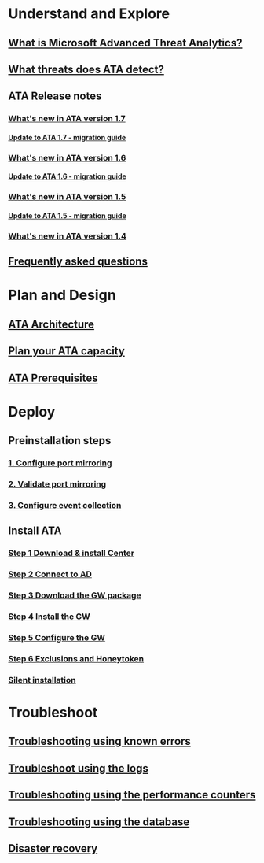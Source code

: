# Understand and Explore
## [What is Microsoft Advanced Threat Analytics?](what-is-ata.md)
## [What threats does ATA detect?](ata-threats.md)
## ATA Release notes
### [What's new in ATA version 1.7](whats-new-version-1.7.md)
#### [Update to ATA 1.7 - migration guide](ata-update-1.7-migration-guide.md)
### [What's new in ATA version 1.6](whats-new-version-1.6.md)
#### [Update to ATA 1.6 - migration guide](ata-update-1.6-migration-guide.md)
### [What's new in ATA version 1.5](whats-new-version-1.5.md)
#### [Update to ATA 1.5 - migration guide](ata-update-1.5-migration-guide.md)
### [What's new in ATA version 1.4](whats-new-version-1.4.md)
## [Frequently asked questions](ata-technical-faq.md)
# Plan and Design
## [ATA Architecture](ata-architecture.md)
## [Plan your ATA capacity](ata-capacity-planning.md)
## [ATA Prerequisites](ata-prerequisites.md)
# Deploy
## Preinstallation steps
### [1. Configure port mirroring](configure-port-mirroring.md)
### [2. Validate port mirroring](validate-port-mirroring.md)
### [3. Configure event collection](configure-event-collection.md)
## Install ATA
### [Step 1 Download & install Center](install-ata-step1.md)
### [Step 2 Connect to AD](install-ata-step2.md)
### [Step 3 Download the GW package](install-ata-step3.md)
### [Step 4 Install the GW](install-ata-step4.md)
### [Step 5 Configure the GW](install-ata-step5.md)
### [Step 6 Exclusions and Honeytoken](install-ata-step6.md)
### [Silent installation](ata-silent-installation.md)
# Troubleshoot
## [Troubleshooting using known errors](troubleshooting-ata-known-errors.md)
## [Troubleshoot using the logs](troubleshooting-ata-using-logs.md)
## [Troubleshooting using the performance counters](troubleshooting-ata-using-perf-counters.md)
## [Troubleshooting using the database](troubleshooting-ata-using-ata-database.md)
## [Disaster recovery](disaster-recovery.md)